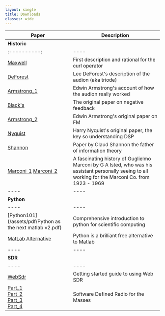 ```yaml
---
layout: single
title: Downloads
classes: wide
---
```

<!-- ### **Downloads**  -->

| Paper  | Description |
|--------|---------------------|
| **Historic** | |
|:----------:|----| 
|[Maxwell](/assets/pdf/downloads/MathematicalClassificationofPhysicalQuantities_Maxwell.pdf) |First description and rational for the curl operator |
|[DeForest](/assets/pdf/downloads/TheAudionWirelessTelegraphy1907.pdf) |Lee DeForest's description of the audion (aka triode) |
|[Armstrong_1](/assets/pdf/downloads/00573757.pdf) | Edwin Armstrong's account of how the audion really worked  |
|[Black's](/assets/pdf/downloads/bstj13-1-1.pdf) | The original paper on negative feedback |
|[Armstrong_2](/assets/pdf/downloads/Armstrong1936.pdf) | Edwin Armstrong's original paper on FM |
[Nyquist](/assets/pdf/downloads/bstj3-2-324.pdf) |Harry Nyquist's original paper, the key so understanding DSP 
[Shannon ](/assets/pdf/downnloads/shannon1948.pdf) |Paper by Claud Shannon the father of information theory
|[Marconi_1](/assets/pdf/downnloads/HistoryOfRadio1.pdf)  [Marconi_2](/assets/pdf/downnloads/HistoryOfRadio2.pdf) |A fascinating history of Guglielmo Marconi by G A Isted, who was his assistant  personally seeing to all working for the Marconi Co. from 1923 - 1969 |
|----|----|
|**Python**| |
|----|----|
[Python101](/assets/pdf/Python as the next matlab v2.pdf)| Comprehensive introduction to python for scientific computing
[MatLab Alternative](/assets/pdf/downloads/downloads/Scientific-Computing-with-Python.pdf) |Python is a brilliant free alternative to Matlab
|----|----|
|**SDR**| |
|----|----|
|[WebSdr](/assets/pdf/WebSdr.pdf) | Getting started guide to using Web SDR |
|[Part_1](/assets/pdf/downloads/SoftRadio1.pdf)<br>[Part_2](/assets/pdf/downloads/SoftRadio2.pdf)<br>[Part_3](/assets/pdf/downloads/SoftRadio3.pdf)<br>[Part_4](/assets/SoftRadio4/pdf/downloads.pdf)  | Software Defined Radio for the Masses |

